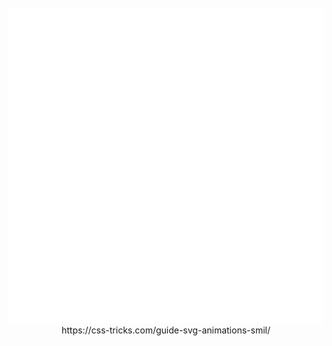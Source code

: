 <div align="center">
  <br>
  <img src="https://raw.githubusercontent.com/Nabih/faour/main/test.svg" />
  https://css-tricks.com/guide-svg-animations-smil/
  <br>
</div>
